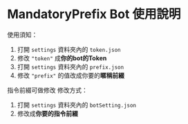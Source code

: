 # MandatoryPrefix Bot 使用說明

使用須知：
1. 打開 `settings` 資料夾內的 `token.json`
2. 修改 `"token"` 成**你的bot的Token**
3. 打開 `settings` 資料夾內的 `prefix.json`
4. 修改 `"prefix"` 的值改成你要的**暱稱前綴**

指令前綴可做修改
修改方式：
1. 打開 `settings` 資料夾內的 `botSetting.json`
2. 修改成**你要的指令前綴**